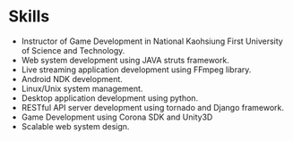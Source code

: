 # Skills

* Instructor of Game Development in National Kaohsiung First University of Science and Technology. 
* Web system development using JAVA struts framework.
* Live streaming application development using FFmpeg library.
* Android NDK development.
* Linux/Unix system management.
* Desktop application development using python.
* RESTful API server development using tornado and Django framework.
* Game Development using Corona SDK and Unity3D
* Scalable web system design.
